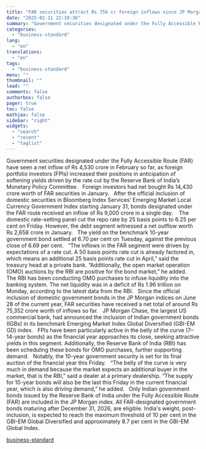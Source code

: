 ```yaml
---
title: "FAR securities attract Rs 75k cr foreign inflows since JP Morgan inclusion"
date: "2025-02-11 22:10:36"
summary: "Government securities designated under the Fully Accessible Route (FAR) have seen a net inflow of Rs 4,530 crore in February so far, as foreign portfolio investors (FPIs) increased their positions in anticipation of softening yields driven by the rate cut by the Reserve Bank of India’s Monetary Policy Committee. Foreign..."
categories:
  - "business-standard"
lang:
  - "en"
translations:
  - "en"
tags:
  - "business-standard"
menu: ""
thumbnail: ""
lead: ""
comments: false
authorbox: false
pager: true
toc: false
mathjax: false
sidebar: "right"
widgets:
  - "search"
  - "recent"
  - "taglist"
---
```


Government securities designated under the Fully Accessible Route (FAR) have seen a net inflow of Rs 4,530 crore in February so far, as foreign portfolio investors (FPIs) increased their positions in anticipation of softening yields driven by the rate cut by the Reserve Bank of India’s Monetary Policy Committee.
 
Foreign investors had net bought Rs 14,430 crore worth of FAR securities in January.
 
After the official inclusion of domestic securities in Bloomberg Index Services’ Emerging Market Local Currency Government Index starting January 31, bonds designated under the FAR route received an inflow of Rs 9,000 crore in a single day. 
 
The domestic rate-setting panel cut the repo rate by 25 basis points to 6.25 per cent on Friday. However, the debt segment witnessed a net outflow worth Rs 2,658 crore in January.
 
The yield on the benchmark 10-year government bond settled at 6.70 per cent on Tuesday, against the previous close of 6.69 per cent.
 
“The inflows in the FAR segment were driven by expectations of a rate cut. A 50 basis points rate cut is already factored in, which means an additional 25 basis points rate cut in April,” said the treasury head at a private bank. “Additionally, the open market operation (OMO) auctions by the RBI are positive for the bond market,” he added.
 
The RBI has been conducting OMO purchases to infuse liquidity into the banking system. The net liquidity was in a deficit of Rs 1.96 trillion on Monday, according to the latest data from the RBI.
 
Since the official inclusion of domestic government bonds in the JP Morgan indices on June 28 of the current year, FAR securities have received a net total of around Rs 75,352 crore worth of inflows so far.
 
JP Morgan Chase, the largest US commercial bank, had announced the inclusion of Indian government bonds (IGBs) in its benchmark Emerging Market Index Global Diversified (GBI-EM GD) index.
 
FPIs have been particularly active in the belly of the curve (7–14-year bonds) as the financial year approaches its close, seeking attractive yields in this segment. Additionally, the Reserve Bank of India (RBI) has been scheduling these bonds for OMO purchases, further supporting demand.
 
Notably, the 10-year government security is set for its final auction of the financial year this Friday.
 
“The belly of the curve is very much in demand because the market expects an additional buyer in the market, that is the RBI,” said a dealer at a primary dealership. “The supply for 10-year bonds will also be the last this Friday in the current financial year, which is also driving demand,” he added.
 
Only Indian government bonds issued by the Reserve Bank of India under the Fully Accessible Route (FAR) are included in the JP Morgan index. All FAR-designated government bonds maturing after December 31, 2026, are eligible. India's weight, post-inclusion, is expected to reach the maximum threshold of 10 per cent in the GBI-EM Global Diversified and approximately 8.7 per cent in the GBI-EM Global Index.

[business-standard](https://www.business-standard.com/finance/news/far-securities-attract-rs-75k-cr-foreign-inflows-since-jp-morgan-inclusion-125021101746_1.html)
